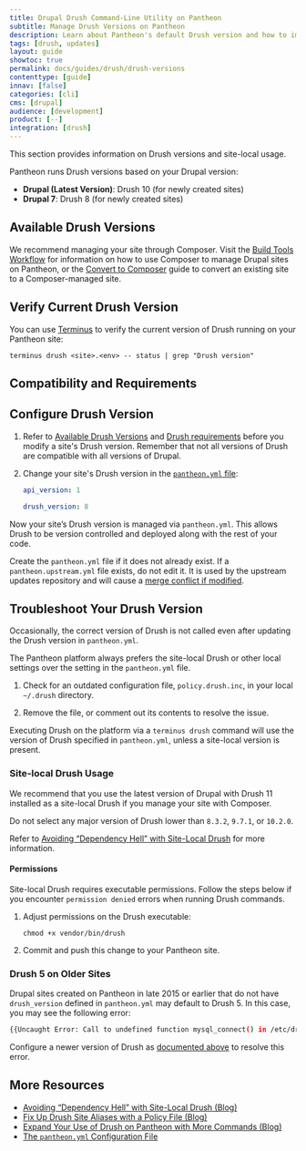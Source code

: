 ```yaml
---
title: Drupal Drush Command-Line Utility on Pantheon
subtitle: Manage Drush Versions on Pantheon
description: Learn about Pantheon's default Drush version and how to implement site-local usage.
tags: [drush, updates]
layout: guide
showtoc: true
permalink: docs/guides/drush/drush-versions
contenttype: [guide]
innav: [false]
categories: [cli]
cms: [drupal]
audience: [development]
product: [--]
integration: [drush]
---
```


This section provides information on Drush versions and site-local usage.

Pantheon runs Drush versions based on your Drupal version:

- **Drupal (Latest Version)**: Drush 10 (for newly created sites)
- **Drupal 7**: Drush 8 (for newly created sites)

## Available Drush Versions

<Partial file="drush-supported.md" />

We recommend managing your site through Composer. Visit the [Build Tools Workflow](/guides/build-tools/) for information on how to use Composer to manage Drupal sites on Pantheon, or the [Convert to Composer](/guides/composer-convert) guide to convert an existing site to a Composer-managed site.

## Verify Current Drush Version

You can use [Terminus](/terminus/) to verify the current version of Drush running on your Pantheon site:

```bash{promptUser: user}
terminus drush <site>.<env> -- status | grep "Drush version"
```

## Compatibility and Requirements

<Partial file="drush-compatibility.md" />

## Configure Drush Version

1. Refer to [Available Drush Versions](#available-drush-versions) and [Drush requirements](#compatibility-and-requirements) before you modify a site's Drush version. Remember that not all versions of Drush are compatible with all versions of Drupal.

1. Change your site's Drush version in the [`pantheon.yml` file](/pantheon-yml/):

    ```yaml:title=pantheon.yml
    api_version: 1

    drush_version: 8
    ```

Now your site’s Drush version is managed via `pantheon.yml`. This allows Drush to be version controlled and deployed along with the rest of your code.


<Alert title="Note"  type="info" >

Create the `pantheon.yml` file if it does not already exist. If a `pantheon.upstream.yml` file exists, do not edit it. It is used by the upstream updates repository and will cause a [merge conflict if modified](/core-updates#error-updating-conflict-modifydelete-pantheonupstreamyml-deleted-in-head-and-modified-in-upstreammaster-version-upstreammaster-of-pantheonupstreamyml-left-in-tree).

</Alert>

## Troubleshoot Your Drush Version

Occasionally, the correct version of Drush is not called even after updating the Drush version in `pantheon.yml`. 

The Pantheon platform always prefers the site-local Drush or other local settings over the setting in the `pantheon.yml` file.

1. Check for an outdated configuration file, `policy.drush.inc`, in your local `~/.drush` directory. 

1. Remove the file, or comment out its contents to resolve the issue.

Executing Drush on the platform via a `terminus drush` command will use the version of Drush specified in `pantheon.yml`, unless a site-local version is present.

### Site-local Drush Usage

We recommend that you use the latest version of Drupal with Drush 11 installed as a site-local Drush if you manage your site with Composer.

Do not select any major version of Drush lower than `8.3.2`, `9.7.1`, or `10.2.0`.

Refer to [Avoiding “Dependency Hell” with Site-Local Drush](https://pantheon.io/blog/avoiding-dependency-hell-site-local-drush) for more information.

#### Permissions

Site-local Drush requires executable permissions. Follow the steps below if you encounter `permission denied` errors when running Drush commands.

1. Adjust permissions on the Drush executable:

    ```bash{promptUser: user}
    chmod +x vendor/bin/drush
    ```

1. Commit and push this change to your Pantheon site.

### Drush 5 on Older Sites

Drupal sites created on Pantheon in late 2015 or earlier that do not have `drush_version` defined in `pantheon.yml` may default to Drush 5. In this case, you may see the following error:

```bash
{{Uncaught Error: Call to undefined function mysql_connect() in /etc/drush/drush-5-extensions/pantheon.drush.inc:127
```

Configure a newer version of Drush as [documented above](#configure-drush-version) to resolve this error.

## More Resources

- [Avoiding “Dependency Hell” with Site-Local Drush (Blog)](https://pantheon.io/blog/avoiding-dependency-hell-site-local-drush)
- [Fix Up Drush Site Aliases with a Policy File (Blog)](https://pantheon.io/blog/fix-drush-site-aliases-policy-file)
- [Expand Your Use of Drush on Pantheon with More Commands (Blog)](https://pantheon.io/blog/expand-use-drush-pantheon-more-commands)
- [The `pantheon.yml` Configuration File](/pantheon-yml)